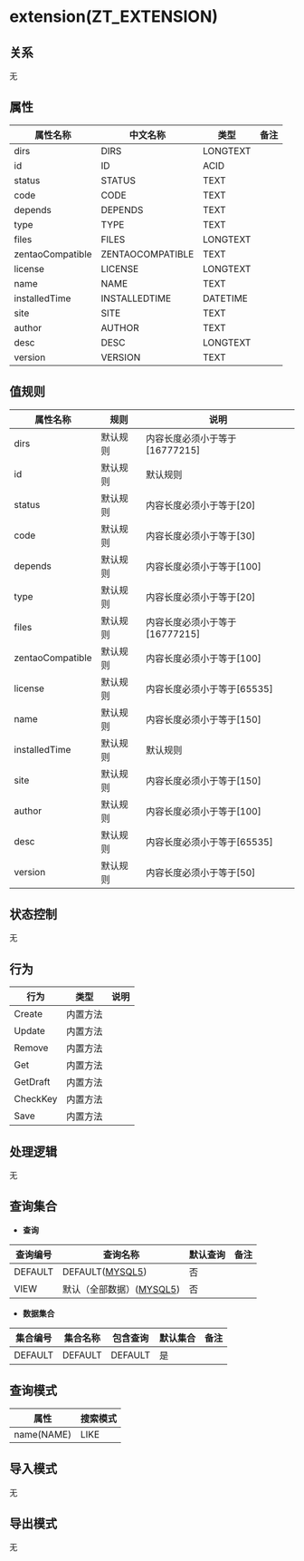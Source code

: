 # extension(ZT_EXTENSION)

  

## 关系
无

## 属性

| 属性名称        |    中文名称    | 类型     |  备注  |
| --------   |------------| -----   |  -------- | 
|dirs|DIRS|LONGTEXT|&nbsp;|
|id|ID|ACID|&nbsp;|
|status|STATUS|TEXT|&nbsp;|
|code|CODE|TEXT|&nbsp;|
|depends|DEPENDS|TEXT|&nbsp;|
|type|TYPE|TEXT|&nbsp;|
|files|FILES|LONGTEXT|&nbsp;|
|zentaoCompatible|ZENTAOCOMPATIBLE|TEXT|&nbsp;|
|license|LICENSE|LONGTEXT|&nbsp;|
|name|NAME|TEXT|&nbsp;|
|installedTime|INSTALLEDTIME|DATETIME|&nbsp;|
|site|SITE|TEXT|&nbsp;|
|author|AUTHOR|TEXT|&nbsp;|
|desc|DESC|LONGTEXT|&nbsp;|
|version|VERSION|TEXT|&nbsp;|

## 值规则
| 属性名称    | 规则    |  说明  |
| --------   |------------| ----- | 
|dirs|默认规则|内容长度必须小于等于[16777215]|
|id|默认规则|默认规则|
|status|默认规则|内容长度必须小于等于[20]|
|code|默认规则|内容长度必须小于等于[30]|
|depends|默认规则|内容长度必须小于等于[100]|
|type|默认规则|内容长度必须小于等于[20]|
|files|默认规则|内容长度必须小于等于[16777215]|
|zentaoCompatible|默认规则|内容长度必须小于等于[100]|
|license|默认规则|内容长度必须小于等于[65535]|
|name|默认规则|内容长度必须小于等于[150]|
|installedTime|默认规则|默认规则|
|site|默认规则|内容长度必须小于等于[150]|
|author|默认规则|内容长度必须小于等于[100]|
|desc|默认规则|内容长度必须小于等于[65535]|
|version|默认规则|内容长度必须小于等于[50]|

## 状态控制

无


## 行为
| 行为    | 类型    |  说明  |
| --------   |------------| ----- | 
|Create|内置方法|&nbsp;|
|Update|内置方法|&nbsp;|
|Remove|内置方法|&nbsp;|
|Get|内置方法|&nbsp;|
|GetDraft|内置方法|&nbsp;|
|CheckKey|内置方法|&nbsp;|
|Save|内置方法|&nbsp;|

## 处理逻辑
无

## 查询集合

* **查询**

| 查询编号 | 查询名称       | 默认查询 |   备注|
| --------  | --------   | --------   | ----- |
|DEFAULT|DEFAULT([MYSQL5](../../appendix/query_MYSQL5.md#Extension_Default))|否|&nbsp;|
|VIEW|默认（全部数据）([MYSQL5](../../appendix/query_MYSQL5.md#Extension_View))|否|&nbsp;|

* **数据集合**

| 集合编号 | 集合名称   |  包含查询  | 默认集合 |   备注|
| --------  | --------   | -------- | --------   | ----- |
|DEFAULT|DEFAULT|DEFAULT|是|&nbsp;|

## 查询模式
| 属性      |    搜索模式     |
| --------   |------------|
|name(NAME)|LIKE|

## 导入模式
无


## 导出模式
无
